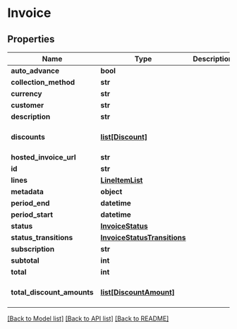 # Invoice

## Properties
Name | Type | Description | Notes
------------ | ------------- | ------------- | -------------
**auto_advance** | **bool** |  | [optional] 
**collection_method** | **str** |  | 
**currency** | **str** |  | 
**customer** | **str** |  | 
**description** | **str** |  | [optional] 
**discounts** | [**list[Discount]**](Discount.md) |  | [optional] [default to []]
**hosted_invoice_url** | **str** |  | [optional] 
**id** | **str** |  | 
**lines** | [**LineItemList**](LineItemList.md) |  | 
**metadata** | **object** |  | [optional] 
**period_end** | **datetime** |  | 
**period_start** | **datetime** |  | 
**status** | [**InvoiceStatus**](InvoiceStatus.md) |  | 
**status_transitions** | [**InvoiceStatusTransitions**](InvoiceStatusTransitions.md) |  | 
**subscription** | **str** |  | [optional] 
**subtotal** | **int** |  | 
**total** | **int** |  | 
**total_discount_amounts** | [**list[DiscountAmount]**](DiscountAmount.md) |  | [optional] [default to []]

[[Back to Model list]](../README.md#documentation-for-models) [[Back to API list]](../README.md#documentation-for-api-endpoints) [[Back to README]](../README.md)


